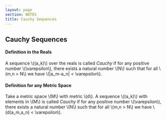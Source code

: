```yaml
---
layout: page
section: NOTES
title: Cauchy Sequences
---
```


## Cauchy Sequences

#### Definition in the Reals
A sequence \\((a_k)\\) over the reals is called _Cauchy_ if for any positive number \\(\varepsilon\\), there exists a natural number \\(N\\) such that for all \\(m,n > N\\) we have \\(|a_m-a_n| < \varepsilon\\).

#### Definition for any Metric Space
Take a metric space \\(M\\) with metric \\(d\\). A sequence \\((a_k)\\) with elements in \\(M\\) is called _Cauchy_ if for any positive number \\(\varepsilon\\), there exists a natural number \\(N\\) such that for all \\(m,n > N\\) we have \\(d(a_m,a_n) < \varepsilon\\).